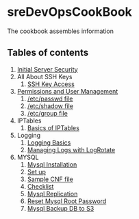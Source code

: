 # sreDevOpsCookBook
The cookbook assembles information

## Tables of contents

1. [Initial Server Security](https://github.com/sandeep2400/sreDevOpsCookBook/blob/master/Initial%20Server%20Security.md)
1. All About SSH Keys
	1. [SSH Key Access](https://github.com/sandeep2400/sreDevOpsCookBook/blob/master/SSH%20Key%20Access.md) 
1. [Permissions and User Management](https://github.com/sandeep2400/sreDevOpsCookBook/blob/master/Permissions%20and%20User%20Management.md)
	1. [/etc/passwd file](https://github.com/sandeep2400/sreDevOpsCookBook/blob/master/The%20etc_passwd%20File%20Format.md)
	1. [/etc/shadow file](https://github.com/sandeep2400/sreDevOpsCookBook/blob/master/The%20:etc:shadow%20file.md)
	1. [/etc/group file](https://github.com/sandeep2400/sreDevOpsCookBook/blob/master/The%20:etc:group%20file.md)
1. IPTables
	1. [Basics of IPTables](https://github.com/sandeep2400/sreDevOpsCookBook/blob/master/Basics%20of%20IPTables.md) 
1. Logging
	1. [Logging Basics](https://github.com/sandeep2400/sreDevOpsCookBook/blob/master/Logging%20Basics.md)
	1. [Managing Logs with LogRotate](https://github.com/sandeep2400/sreDevOpsCookBook/blob/master/Managing%20Logs%20with%20Logrotate.md)
1. MYSQL
	1. [Mysql Installation](https://github.com/sandeep2400/sreDevOpsCookBook/blob/master/Installing%20Mysql.md)
	1. [Set up](https://github.com/sandeep2400/sreDevOpsCookBook/blob/master/MySQL%20Set%20up.md)
	1. [Sample CNF file](https://github.com/sandeep2400/sreDevOpsCookBook/blob/master/sample%20MySQl%20Cnf%20file.md)	
	1. [Checklist](https://github.com/sandeep2400/sreDevOpsCookBook/blob/master/MYSQL%20Server%20Checklist.md)
	1. [Mysql Replication](https://github.com/sandeep2400/sreDevOpsCookBook/blob/master/Mysql%20Replication.md)	
	1. [Reset Mysql Root Password](https://github.com/sandeep2400/sreDevOpsCookBook/blob/master/Resetting%20MYSQL%20(ver%208.0)%20Root%20Password.md)	
	1. [Mysql Backup DB to S3](https://github.com/sandeep2400/sreDevOpsCookBook/blob/master/MYSQL%20back-ups%20Db%20to%20S3.md)